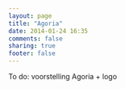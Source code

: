 ```yaml
---
layout: page
title: "Agoria"
date: 2014-01-24 16:35
comments: false
sharing: true
footer: false
---
```

To do: voorstelling Agoria + logo
